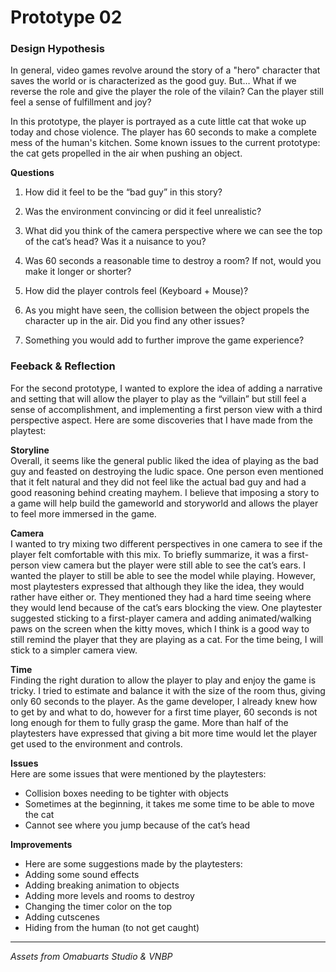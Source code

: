 # Prototype 02

### Design Hypothesis

In general, video games revolve around the story of a "hero" character that saves the world or is characterized as the good guy. But… What if we reverse the role and give the player the role of the vilain? Can the player still feel a sense of fulfillment and joy?

In this prototype, the player is portrayed as a cute little cat that woke up today and chose violence. The player has 60 seconds to make a complete mess of the human's kitchen. Some known issues to the current prototype: the cat gets propelled in the air when pushing an object.

**Questions**  

1. How did it feel to be the “bad guy” in this story?

2. Was the environment convincing or did it feel unrealistic?

3. What did you think of the camera perspective where we can see the top of the cat’s head? Was it a nuisance to you?

4. Was 60 seconds a reasonable time to destroy a room? If not, would you make it longer or shorter?

5. How did the player controls feel (Keyboard + Mouse)? 

6. As you might have seen, the collision between the object propels the character up in the air. Did you find any other issues?

7. Something you would add to further improve the game experience?

### Feeback & Reflection

For the second prototype, I wanted to explore the idea of adding a narrative and setting that will allow the player to play as the “villain” but still feel a sense of accomplishment, and implementing a first person view with a third perspective aspect. Here are some discoveries that I have made from the playtest:

**Storyline**  
Overall, it seems like the general public liked the idea of playing as the bad guy and feasted on destroying the ludic space. One person even mentioned that it felt natural and they did not feel like the actual bad guy and had a good reasoning behind creating mayhem. I believe that imposing a story to a game will help build the gameworld and storyworld and allows the player to feel more immersed in the game.

**Camera**   
I wanted to try mixing two different perspectives in one camera to see if the player felt comfortable with this mix. To briefly summarize, it was a first-person view camera but the player were still able to see the cat’s ears. I wanted the player to still be able to see the model while playing. However, most playtesters expressed that although they like the idea, they would rather have either or. They mentioned they had a hard time seeing where they would lend because of the cat’s ears blocking the view. One playtester suggested sticking to a first-player camera and adding animated/walking paws on the screen when the kitty moves, which I think is a good way to still remind the player that they are playing as a cat. For the time being, I will stick to a simpler camera view.

**Time**  
Finding the right duration to allow the player to play and enjoy the game is tricky. I tried to estimate and balance it with the size of the room thus, giving only 60 seconds to the player. As the game developer, I already knew how to get by and what to do, however for a first time player, 60 seconds is not long enough for them to fully grasp the game. More than half of the playtesters have expressed that giving a bit more time would let the player get used to the environment and controls.

**Issues**  
Here are some issues that were mentioned by the playtesters:
- Collision boxes needing to be tighter with objects
- Sometimes at the beginning, it takes me some time to be able to move the cat
- Cannot see where you jump because of the cat’s head

**Improvements**
- Here are some suggestions made by the playtesters:
- Adding some sound effects
- Adding breaking animation to objects
- Adding more levels and rooms to destroy 
- Changing the timer color on the top
- Adding cutscenes
- Hiding from the human (to not get caught)



---
*Assets from Omabuarts Studio & VNBP*
